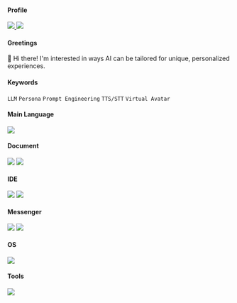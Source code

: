 #### Profile
<a href="https://scholar.google.com/citations?user=QpEwMCwAAAAJ" target="_blank">
  <img src="https://img.shields.io/badge/Google_Scholar-4285F4?style=flat-square&logo=google-scholar&logoColor=white"/>
</a>  

<a href="https://huggingface.co/dddsaty" target="_blank">
  <img src="https://img.shields.io/badge/Hugging_Face-FFD21E?style=flat-square&logo=huggingface&logoColor=white"/>
</a>
  
#### Greetings
👋 Hi there! I'm interested in ways AI can be tailored for unique, personalized experiences.
  
#### Keywords
```LLM``` ```Persona``` ```Prompt Engineering``` ```TTS/STT``` ```Virtual Avatar```

#### Main Language  
<img src="https://img.shields.io/badge/Python-3776AB?style=flat-square&logo=python&logoColor=white"/>

#### Document
<img src="https://img.shields.io/badge/Notion-000000?style=flat-square&logo=Notion&logoColor=white"/> <img src="https://img.shields.io/badge/Obsidian-7C3AED?style=flat-square&logo=Obsidian&logoColor=white"/>

#### IDE
<img src="https://img.shields.io/badge/Pycharm-000000?style=flat-square&logo=pycharm&logoColor=white"/> <img src="https://img.shields.io/badge/DBeaver-382923?style=flat-square&logo=dbeaver&logoColor=white"/>

#### Messenger
<img src="https://img.shields.io/badge/Slack-4A154B?style=flat-square&logo=Slack&logoColor=white"/> <img src="https://img.shields.io/badge/Discord-5865F2?style=flat-square&logo=Discord&logoColor=white"/>

#### OS
<img src="https://img.shields.io/badge/Ubuntu-E95420?style=flat-square&logo=ubuntu&logoColor=white"/> 

#### Tools  
<img src="https://img.shields.io/badge/git-F05032?style=flat-square&logo=git&logoColor=white"/>
